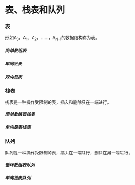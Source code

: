 # 表、栈表和队列

### 表

形如A<sub>0</sub>，A<sub>1</sub>、A<sub>2</sub>，……，A<sub>N-1</sub>的数据结构称为表。

##### 简单数组表

##### 单向链表

##### 双向链表


### 栈表

栈表是一种操作受限制的表，插入和删除只在一端进行。

##### 简单数组表栈表

##### 单向链表栈表


### 队列

队列是一种操作受限制的表，插入在一端进行，删除在另一端进行。

##### 循环数组表队列

##### 单向链表队列

